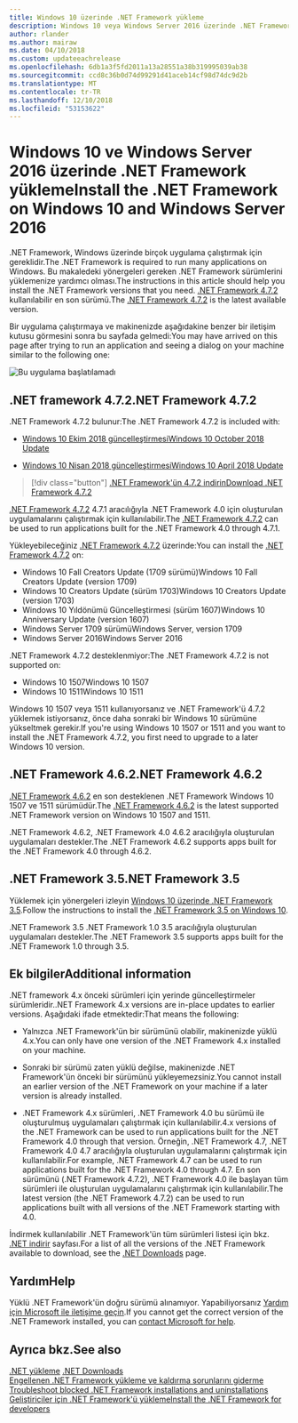 ```yaml
---
title: Windows 10 üzerinde .NET Framework yükleme
description: Windows 10 veya Windows Server 2016 üzerinde .NET Framework'ü yüklemeyi öğrenin.
author: rlander
ms.author: mairaw
ms.date: 04/10/2018
ms.custom: updateeachrelease
ms.openlocfilehash: 6db1a3f5fd2011a13a28551a38b319995039ab38
ms.sourcegitcommit: ccd8c36b0d74d99291d41aceb14cf98d74dc9d2b
ms.translationtype: MT
ms.contentlocale: tr-TR
ms.lasthandoff: 12/10/2018
ms.locfileid: "53153622"
---
```

# <a name="install-the-net-framework-on-windows-10-and-windows-server-2016"></a><span data-ttu-id="e8d48-103">Windows 10 ve Windows Server 2016 üzerinde .NET Framework yükleme</span><span class="sxs-lookup"><span data-stu-id="e8d48-103">Install the .NET Framework on Windows 10 and Windows Server 2016</span></span>

<span data-ttu-id="e8d48-104">.NET Framework, Windows üzerinde birçok uygulama çalıştırmak için gereklidir.</span><span class="sxs-lookup"><span data-stu-id="e8d48-104">The .NET Framework is required to run many applications on Windows.</span></span> <span data-ttu-id="e8d48-105">Bu makaledeki yönergeleri gereken .NET Framework sürümlerini yüklemenize yardımcı olması.</span><span class="sxs-lookup"><span data-stu-id="e8d48-105">The instructions in this article should help you install the .NET Framework versions that you need.</span></span> <span data-ttu-id="e8d48-106">[.NET Framework 4.7.2](https://go.microsoft.com/fwlink/?LinkID=863255) kullanılabilir en son sürümü.</span><span class="sxs-lookup"><span data-stu-id="e8d48-106">The [.NET Framework 4.7.2](https://go.microsoft.com/fwlink/?LinkID=863255) is the latest available version.</span></span>

<span data-ttu-id="e8d48-107">Bir uygulama çalıştırmaya ve makinenizde aşağıdakine benzer bir iletişim kutusu görmesini sonra bu sayfada gelmedi:</span><span class="sxs-lookup"><span data-stu-id="e8d48-107">You may have arrived on this page after trying to run an application and seeing a dialog on your machine similar to the following one:</span></span>

![Bu uygulama başlatılamadı](./media/this-application-could-not-be-started.png)

## <a name="net-framework-472"></a><span data-ttu-id="e8d48-109">.NET framework 4.7.2</span><span class="sxs-lookup"><span data-stu-id="e8d48-109">.NET Framework 4.7.2</span></span>

<span data-ttu-id="e8d48-110">.NET Framework 4.7.2 bulunur:</span><span class="sxs-lookup"><span data-stu-id="e8d48-110">The .NET Framework 4.7.2 is included with:</span></span>

* [<span data-ttu-id="e8d48-111">Windows 10 Ekim 2018 güncelleştirmesi</span><span class="sxs-lookup"><span data-stu-id="e8d48-111">Windows 10 October 2018 Update</span></span>](https://support.microsoft.com/help/4028685/windows-10-get-the-update)

* [<span data-ttu-id="e8d48-112">Windows 10 Nisan 2018 güncelleştirmesi</span><span class="sxs-lookup"><span data-stu-id="e8d48-112">Windows 10 April 2018 Update</span></span>](https://www.microsoft.com/software-download/windows10)

> [!div class="button"]
> [<span data-ttu-id="e8d48-113">.NET Framework'ün 4.7.2 indirin</span><span class="sxs-lookup"><span data-stu-id="e8d48-113">Download .NET Framework 4.7.2</span></span>](https://www.microsoft.com/net/download/thank-you/net472?utm_source=ms-docs&utm_medium=referral)

<span data-ttu-id="e8d48-114">[.NET Framework 4.7.2](https://go.microsoft.com/fwlink/?LinkID=863255) 4.7.1 aracılığıyla .NET Framework 4.0 için oluşturulan uygulamalarını çalıştırmak için kullanılabilir.</span><span class="sxs-lookup"><span data-stu-id="e8d48-114">The [.NET Framework 4.7.2](https://go.microsoft.com/fwlink/?LinkID=863255) can be used to run applications built for the .NET Framework 4.0 through 4.7.1.</span></span>

<span data-ttu-id="e8d48-115">Yükleyebileceğiniz [.NET Framework 4.7.2](https://go.microsoft.com/fwlink/?LinkID=863255) üzerinde:</span><span class="sxs-lookup"><span data-stu-id="e8d48-115">You can install the [.NET Framework 4.7.2](https://go.microsoft.com/fwlink/?LinkID=863255) on:</span></span>

* <span data-ttu-id="e8d48-116">Windows 10 Fall Creators Update (1709 sürümü)</span><span class="sxs-lookup"><span data-stu-id="e8d48-116">Windows 10 Fall Creators Update (version 1709)</span></span>
* <span data-ttu-id="e8d48-117">Windows 10 Creators Update (sürüm 1703)</span><span class="sxs-lookup"><span data-stu-id="e8d48-117">Windows 10 Creators Update (version 1703)</span></span>
* <span data-ttu-id="e8d48-118">Windows 10 Yıldönümü Güncelleştirmesi (sürüm 1607)</span><span class="sxs-lookup"><span data-stu-id="e8d48-118">Windows 10 Anniversary Update (version 1607)</span></span>
* <span data-ttu-id="e8d48-119">Windows Server 1709 sürümü</span><span class="sxs-lookup"><span data-stu-id="e8d48-119">Windows Server, version 1709</span></span>
* <span data-ttu-id="e8d48-120">Windows Server 2016</span><span class="sxs-lookup"><span data-stu-id="e8d48-120">Windows Server 2016</span></span>

<span data-ttu-id="e8d48-121">.NET Framework 4.7.2 desteklenmiyor:</span><span class="sxs-lookup"><span data-stu-id="e8d48-121">The .NET Framework 4.7.2 is not supported on:</span></span>

* <span data-ttu-id="e8d48-122">Windows 10 1507</span><span class="sxs-lookup"><span data-stu-id="e8d48-122">Windows 10 1507</span></span>
* <span data-ttu-id="e8d48-123">Windows 10 1511</span><span class="sxs-lookup"><span data-stu-id="e8d48-123">Windows 10 1511</span></span>

<span data-ttu-id="e8d48-124">Windows 10 1507 veya 1511 kullanıyorsanız ve .NET Framework'ü 4.7.2 yüklemek istiyorsanız, önce daha sonraki bir Windows 10 sürümüne yükseltmek gerekir.</span><span class="sxs-lookup"><span data-stu-id="e8d48-124">If you're using Windows 10 1507 or 1511 and you want to install the .NET Framework 4.7.2, you first need to upgrade to a later Windows 10 version.</span></span>

## <a name="net-framework-462"></a><span data-ttu-id="e8d48-125">.NET Framework 4.6.2</span><span class="sxs-lookup"><span data-stu-id="e8d48-125">.NET Framework 4.6.2</span></span>

<span data-ttu-id="e8d48-126">[.NET Framework 4.6.2](https://www.microsoft.com/en-us/download/details.aspx?id=53345) en son desteklenen .NET Framework Windows 10 1507 ve 1511 sürümüdür.</span><span class="sxs-lookup"><span data-stu-id="e8d48-126">The [.NET Framework 4.6.2](https://www.microsoft.com/en-us/download/details.aspx?id=53345) is the latest supported .NET Framework version on Windows 10 1507 and 1511.</span></span>

<span data-ttu-id="e8d48-127">.NET Framework 4.6.2, .NET Framework 4.0 4.6.2 aracılığıyla oluşturulan uygulamaları destekler.</span><span class="sxs-lookup"><span data-stu-id="e8d48-127">The .NET Framework 4.6.2 supports apps built for the .NET Framework 4.0 through 4.6.2.</span></span>

## <a name="net-framework-35"></a><span data-ttu-id="e8d48-128">.NET Framework 3.5</span><span class="sxs-lookup"><span data-stu-id="e8d48-128">.NET Framework 3.5</span></span>

<span data-ttu-id="e8d48-129">Yüklemek için yönergeleri izleyin [Windows 10 üzerinde .NET Framework 3.5](dotnet-35-windows-10.md).</span><span class="sxs-lookup"><span data-stu-id="e8d48-129">Follow the instructions to install the [.NET Framework 3.5 on Windows 10](dotnet-35-windows-10.md).</span></span>

<span data-ttu-id="e8d48-130">.NET Framework 3.5 .NET Framework 1.0 3.5 aracılığıyla oluşturulan uygulamaları destekler.</span><span class="sxs-lookup"><span data-stu-id="e8d48-130">The .NET Framework 3.5 supports apps built for the .NET Framework 1.0 through 3.5.</span></span>

## <a name="additional-information"></a><span data-ttu-id="e8d48-131">Ek bilgiler</span><span class="sxs-lookup"><span data-stu-id="e8d48-131">Additional information</span></span>

<span data-ttu-id="e8d48-132">.NET framework 4.x önceki sürümleri için yerinde güncelleştirmeler sürümleridir.</span><span class="sxs-lookup"><span data-stu-id="e8d48-132">.NET Framework 4.x versions are in-place updates to earlier versions.</span></span> <span data-ttu-id="e8d48-133">Aşağıdaki ifade etmektedir:</span><span class="sxs-lookup"><span data-stu-id="e8d48-133">That means the following:</span></span>

- <span data-ttu-id="e8d48-134">Yalnızca .NET Framework'ün bir sürümünü olabilir, makinenizde yüklü 4.x.</span><span class="sxs-lookup"><span data-stu-id="e8d48-134">You can only have one version of the .NET Framework 4.x installed on your machine.</span></span>

- <span data-ttu-id="e8d48-135">Sonraki bir sürümü zaten yüklü değilse, makinenizde .NET Framework'ün önceki bir sürümünü yükleyemezsiniz.</span><span class="sxs-lookup"><span data-stu-id="e8d48-135">You cannot install an earlier version of the .NET Framework on your machine if a later version is already installed.</span></span>

- <span data-ttu-id="e8d48-136">.NET Framework 4.x sürümleri, .NET Framework 4.0 bu sürümü ile oluşturulmuş uygulamaları çalıştırmak için kullanılabilir.</span><span class="sxs-lookup"><span data-stu-id="e8d48-136">4.x versions of the .NET Framework can be used to run applications built for the .NET Framework 4.0 through that version.</span></span> <span data-ttu-id="e8d48-137">Örneğin, .NET Framework 4.7, .NET Framework 4.0 4.7 aracılığıyla oluşturulan uygulamalarını çalıştırmak için kullanılabilir.</span><span class="sxs-lookup"><span data-stu-id="e8d48-137">For example, .NET Framework 4.7 can be used to run applications built for the .NET Framework 4.0 through 4.7.</span></span> <span data-ttu-id="e8d48-138">En son sürümünü (.NET Framework 4.7.2), .NET Framework 4.0 ile başlayan tüm sürümleri ile oluşturulan uygulamalarını çalıştırmak için kullanılabilir.</span><span class="sxs-lookup"><span data-stu-id="e8d48-138">The latest version (the .NET Framework 4.7.2) can be used to run applications built with all versions of the .NET Framework starting with 4.0.</span></span>

<span data-ttu-id="e8d48-139">İndirmek kullanılabilir .NET Framework'ün tüm sürümleri listesi için bkz. [.NET indirir](https://www.microsoft.com/net/download?utm_source=ms-docs&utm_medium=referral) sayfası.</span><span class="sxs-lookup"><span data-stu-id="e8d48-139">For a list of all the versions of the .NET Framework available to download, see the [.NET Downloads](https://www.microsoft.com/net/download?utm_source=ms-docs&utm_medium=referral) page.</span></span>

## <a name="help"></a><span data-ttu-id="e8d48-140">Yardım</span><span class="sxs-lookup"><span data-stu-id="e8d48-140">Help</span></span>

<span data-ttu-id="e8d48-141">Yüklü .NET Framework'ün doğru sürümü alınamıyor. Yapabiliyorsanız [Yardım için Microsoft ile iletişime geçin](mailto:dotnet-install-help@service.microsoft.com?subject=Install-Help).</span><span class="sxs-lookup"><span data-stu-id="e8d48-141">If you cannot get the correct version of the .NET Framework installed, you can [contact Microsoft for help](mailto:dotnet-install-help@service.microsoft.com?subject=Install-Help).</span></span>

## <a name="see-also"></a><span data-ttu-id="e8d48-142">Ayrıca bkz.</span><span class="sxs-lookup"><span data-stu-id="e8d48-142">See also</span></span>

<span data-ttu-id="e8d48-143">[.NET yükleme](https://www.microsoft.com/net/download?utm_source=ms-docs&utm_medium=referral) </span><span class="sxs-lookup"><span data-stu-id="e8d48-143">[.NET Downloads](https://www.microsoft.com/net/download?utm_source=ms-docs&utm_medium=referral) </span></span>  
<span data-ttu-id="e8d48-144">[Engellenen .NET Framework yükleme ve kaldırma sorunlarını giderme](troubleshoot-blocked-installations-and-uninstallations.md) </span><span class="sxs-lookup"><span data-stu-id="e8d48-144">[Troubleshoot blocked .NET Framework installations and uninstallations](troubleshoot-blocked-installations-and-uninstallations.md) </span></span>  
[<span data-ttu-id="e8d48-145">Geliştiriciler için .NET Framework'ü yükleme</span><span class="sxs-lookup"><span data-stu-id="e8d48-145">Install the .NET Framework for developers</span></span>](guide-for-developers.md)
